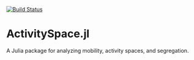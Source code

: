 [![Build Status](https://travis-ci.com/JohnPalmer/ActivitySpace.jl.svg?branch=master)](https://travis-ci.com/JohnPalmer/ActivitySpace.jl)

# ActivitySpace.jl
A Julia package for analyzing mobility, activity spaces, and segregation. 
